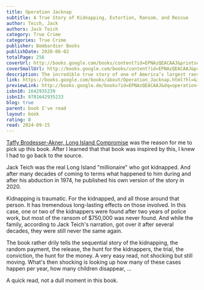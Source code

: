 ```yaml
---
title: Operation Jacknap
subtitle: A True Story of Kidnapping, Extortion, Ransom, and Rescue
author: Teich, Jack
authors: Jack Teich
category: True Crime
categories: True Crime
publisher: Bombardier Books
publishDate: 2020-06-02
totalPage: 256
coverUrl: http://books.google.com/books/content?id=EPNAzQEACAAJ&printsec=frontcover&img=1&zoom=1&source=gbs_api
coverSmallUrl: http://books.google.com/books/content?id=EPNAzQEACAAJ&printsec=frontcover&img=1&zoom=5&source=gbs_api
description: The incredible true story of one of America’s largest ransom cases—and the massive FBI and police manhunt to bring the radical captors to justice. The New York Times described what happened to New York businessman Jack Teich as a “front page horror.” Two hundred FBI agents and Nassau County police officers combined forces to form a dragnet, hunt for his kidnappers, and rescue him. Teich lay handcuffed and chained to the walls of a closet in the Bronx with a medical bandage wrapped around his head to cover his eyes. His captors demanded that his wife, Janet, drop a bag with $750,000 (the equivalent of four million dollars in today’s currency) in a locker at Penn Station, making the Jack Teich ransom one of the highest in U.S. history at the time. FBI and Nassau County police detectives spent over a year before finally uncovering the meticulously planned kidnapping ploy hatched by radical mastermind Richard Warren Williams. The FBI internally dubbed the Jack Teich kidnapping operation “Jacknap.” The real-life crime drama that followed proved stranger than fiction, involving a tense across-the-country manhunt, a trailer in California stuffed with tens of thousands of ransom dollars hidden inside, a contentious jury trial that dominated NYC headlines for months; a guilty verdict that was overturned twenty-one years later on a controversial technicality; a retrial stymied by a mysterious fire that incinerated court records; and a civil verdict ruling that the kidnapper pay Jack Teich back the ransom money, plus interest. Operation Jacknap tells the incredible true crime story that continues even now. Indeed, as of this writing, no one knows where the majority of the ransom money is located. Inside, Teich also details his offer of a reward to anyone helping track down the still missing money and kidnappers.
link: https://books.google.com/books/about/Operation_Jacknap.html?hl=&id=EPNAzQEACAAJ
previewLink: http://books.google.de/books?id=EPNAzQEACAAJ&dq=operation+jacknap&hl=&as_pt=BOOKS&cd=1&source=gbs_api
isbn10: 1642935239
isbn13: 9781642935233
blog: true
parent: book I've read
layout: book
rating: 8
read: 2024-09-15
---
```

  
[Taffy Brodesser-Akner, Long Island Compromise](./Taffy%20Brodesser-Akner,%20Long%20Island%20Compromise.md) was the reason for me to pick up this book. After I learned that that book was inspired by this, I knew I had to go back to the source.  
  
Jack Teich was the real Long Island "millionaire" who got kidnapped. And after many decades of coming to terms what happened to him during and after his abduction in 1974, he published his own version of the story in 2020.    
  
Kidnapping is traumatic.  For the kidnapped, and all those around that person.  It has tremendous long-lasting effects on those involved.  In this case, one or two of the kidnappers were found after two years of police work, but most of the ransom of $750,000 was never found.  And while the family, according to Jack Teich's narration, got over it after several decades, they were still never the same again.  
  
The book rather drily tells the sequential story of the kidnapping, the random payment, the release, the hunt for the kidnappers, the trial, the conviction, the hunt for the money.  A very easy read, not shocking but still moving.  What's then shocking is looking up how many of these cases happen per year, how many children disappear, ...  
  
A quick read, not a dull moment in this book.